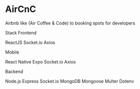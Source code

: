 # AirCnC
Airbnb like (Air Coffee &amp; Code) to booking spots for developers


Stack
Frontend

ReactJS
Socket.io
Axios


Mobile

React Native
Expo
Socket.io
Axios


Backend

Node.js
Express
Socket.io
MongoDB
Mongoose
Multer
Dotenv
